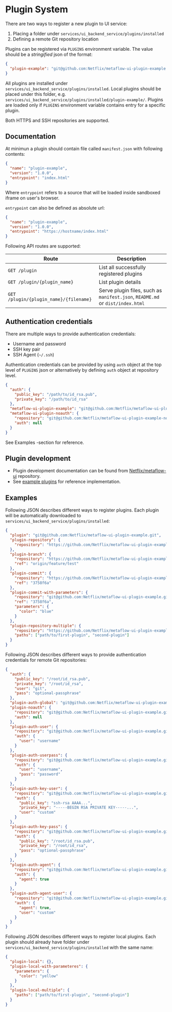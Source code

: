 # Plugin System

There are two ways to register a new plugin to UI service:

1. Placing a folder under `services/ui_backend_service/plugins/installed`
2. Defining a remote Git repository location

Plugins can be registered via `PLUGINS` environment variable. The value should be a _stringified_ json of the format:

```json
{
  "plugin-example": "git@github.com:Netflix/metaflow-ui-plugin-example.git"
}
```

All plugins are installed under `services/ui_backend_service/plugins/installed`. Local plugins should be placed under this folder, e.g. `services/ui_backend_service/plugins/installed/plugin-example/`.
Plugins are loaded only if `PLUGINS` environment variable contains entry for a specific plugin.

Both HTTPS and SSH repositories are supported.

## Documentation

At minimun a plugin should contain file called `manifest.json` with following contents:

```json
{
  "name": "plugin-example",
  "version": "1.0.0",
  "entrypoint": "index.html"
}
```

Where `entrypoint` refers to a source that will be loaded inside sandboxed iframe on user's browser.

`entrypoint` can also be defined as absolute url:

```json
{
  "name": "plugin-example",
  "version": "1.0.0",
  "entrypoint": "https://hostname/index.html"
}
```

Following API routes are supported:

| Route                                  | Description                                                                   |
| -------------------------------------- | ----------------------------------------------------------------------------- |
| `GET /plugin`                          | List all successfully registered plugins                                      |
| `GET /plugin/{plugin_name}`            | List plugin details                                                           |
| `GET /plugin/{plugin_name}/{filename}` | Serve plugin files, such as `manifest.json`, `README.md` or `dist/index.html` |

## Authentication credentials

There are multiple ways to provide authentication credentials:

- Username and password
- SSH key pair
- SSH Agent (`~/.ssh`)

Authentication credentials can be provided by using `auth` object at the top level of `PLUGINS` json
or alternatively by defining `auth` object at repository level.

```json
{
  "auth": {
    "public_key": "/path/to/id_rsa.pub",
    "private_key": "/path/to/id_rsa"
  },
  "metaflow-ui-plugin-example": "git@github.com:Netflix/metaflow-ui-plugin-example.git",
  "metaflow-ui-plugin-noauth": {
    "repository": "git@github.com:Netflix/metaflow-ui-plugin-example-noauth.git",
    "auth": null
  }
}
```

See Examples -section for reference.

## Plugin development

- Plugin development documentation can be found from [Netflix/metaflow-ui](https://github.com/Netflix/metaflow-ui/blob/master/docs/plugin-system.md) repository.
- See [example plugins](https://github.com/Netflix/metaflow-ui/tree/master/plugin-api/Examples) for reference implementation.

## Examples

Following JSON describes different ways to register plugins. Each plugin will be automatically downloaded to `services/ui_backend_service/plugins/installed`:

```json
{
  "plugin": "git@github.com:Netflix/metaflow-ui-plugin-example.git",
  "plugin-repository": {
    "repository": "https://github.com/Netflix/metaflow-ui-plugin-example.git"
  },
  "plugin-branch": {
    "repository": "https://github.com/Netflix/metaflow-ui-plugin-example.git",
    "ref": "origin/feature/test"
  },
  "plugin-commit": {
    "repository": "https://github.com/Netflix/metaflow-ui-plugin-example.git",
    "ref": "3758f6a"
  },
  "plugin-commit-with-parameters": {
    "repository": "git@github.com:Netflix/metaflow-ui-plugin-example.git",
    "ref": "3758f6a",
    "parameters": {
      "color": "blue"
    }
  },
  "plugin-repository-multiple": {
    "repository": "https://github.com/Netflix/metaflow-ui-plugin-example.git",
    "paths": ["path/to/first-plugin", "second-plugin"]
  }
}
```

Following JSON describes different ways to provide authentication credentials for remote Git repositories:

```json
{
  "auth": {
    "public_key": "/root/id_rsa.pub",
    "private_key": "/root/id_rsa",
    "user": "git",
    "pass": "optional-passphrase"
  },
  "plugin-auth-global": "git@github.com:Netflix/metaflow-ui-plugin-example.git",
  "plugin-noauth": {
    "repository": "git@github.com:Netflix/metaflow-ui-plugin-example.git",
    "auth": null
  },
  "plugin-auth-user": {
    "repository": "git@github.com:Netflix/metaflow-ui-plugin-example.git",
    "auth": {
      "user": "username"
    }
  },
  "plugin-auth-userpass": {
    "repository": "git@github.com:Netflix/metaflow-ui-plugin-example.git",
    "auth": {
      "user": "username",
      "pass": "password"
    }
  },
  "plugin-auth-key-user": {
    "repository": "git@github.com:Netflix/metaflow-ui-plugin-example.git",
    "auth": {
      "public_key": "ssh-rsa AAAA...",
      "private_key": "-----BEGIN RSA PRIVATE KEY-----...",
      "user": "custom"
    }
  },
  "plugin-auth-key-pass": {
    "repository": "git@github.com:Netflix/metaflow-ui-plugin-example.git",
    "auth": {
      "public_key": "/root/id_rsa.pub",
      "private_key": "/root/id_rsa",
      "pass": "optional-passphrase"
    }
  },
  "plugin-auth-agent": {
    "repository": "git@github.com:Netflix/metaflow-ui-plugin-example.git",
    "auth": {
      "agent": true
    }
  },
  "plugin-auth-agent-user": {
    "repository": "git@github.com:Netflix/metaflow-ui-plugin-example.git",
    "auth": {
      "agent": true,
      "user": "custom"
    }
  }
}
```

Following JSON describes different ways to register local plugins. Each plugin should already have folder under `services/ui_backend_service/plugins/installed` with the same name:

```json
{
  "plugin-local": {},
  "plugin-local-with-parameteres": {
    "parameters": {
      "color": "yellow"
    }
  },
  "plugin-local-multiple": {
    "paths": ["path/to/first-plugin", "second-plugin"]
  }
}
```
